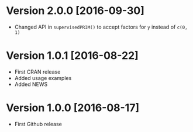 # Version 2.0.0 [2016-09-30]
* Changed API in `supervisedPRIM()` to accept factors for `y` instead of `c(0, 1)`

# Version 1.0.1 [2016-08-22]
* First CRAN release
* Added usage examples
* Added NEWS

# Version 1.0.0 [2016-08-17]
* First Github release
